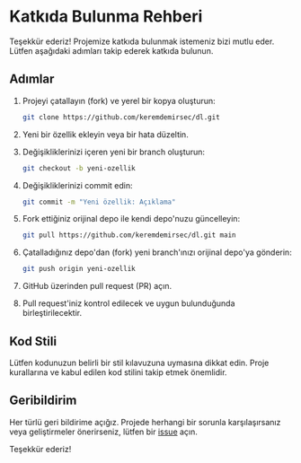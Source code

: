 # Katkıda Bulunma Rehberi

Teşekkür ederiz! Projemize katkıda bulunmak istemeniz bizi mutlu eder. Lütfen aşağıdaki adımları takip ederek katkıda bulunun.

## Adımlar

1. Projeyi çatallayın (fork) ve yerel bir kopya oluşturun:

    ```bash
    git clone https://github.com/keremdemirsec/dl.git
    ```

2. Yeni bir özellik ekleyin veya bir hata düzeltin.

3. Değişikliklerinizi içeren yeni bir branch oluşturun:

    ```bash
    git checkout -b yeni-ozellik
    ```

4. Değişikliklerinizi commit edin:

    ```bash
    git commit -m "Yeni özellik: Açıklama"
    ```

5. Fork ettiğiniz orijinal depo ile kendi depo'nuzu güncelleyin:

    ```bash
    git pull https://github.com/keremdemirsec/dl.git main
    ```

6. Çatalladığınız depo'dan (fork) yeni branch'ınızı orijinal depo'ya gönderin:

    ```bash
    git push origin yeni-ozellik
    ```

7. GitHub üzerinden pull request (PR) açın.

8. Pull request'iniz kontrol edilecek ve uygun bulunduğunda birleştirilecektir.

## Kod Stili

Lütfen kodunuzun belirli bir stil kılavuzuna uymasına dikkat edin. Proje kurallarına ve kabul edilen kod stilini takip etmek önemlidir.

## Geribildirim

Her türlü geri bildirime açığız. Projede herhangi bir sorunla karşılaşırsanız veya geliştirmeler önerirseniz, lütfen bir [issue](https://github.com/keremdemirsec/dl/issues) açın.

Teşekkür ederiz!
